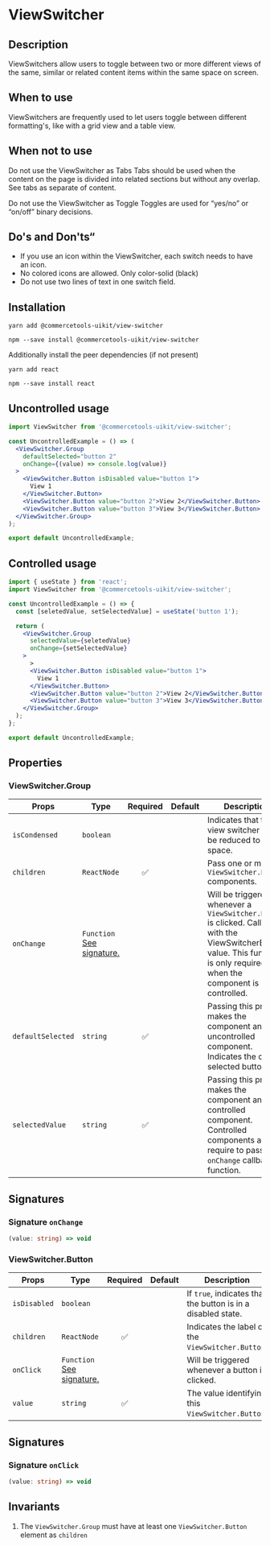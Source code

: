 # ViewSwitcher

## Description

ViewSwitchers allow users to toggle between two or more different views of the same, similar or related content items within the same space on screen.

## When to use

ViewSwitchers are frequently used to let users toggle between different formatting's, like with a grid view and a table view.

## When not to use

Do not use the ViewSwitcher as Tabs
Tabs should be used when the content on the page is divided into related sections but without any overlap.
See tabs as separate of content.

Do not use the ViewSwitcher as Toggle
Toggles are used for “yes/no” or “on/off” binary decisions.

## Do's and Don'ts“

- If you use an icon within the ViewSwitcher, each switch needs to have an icon.
- No colored icons are allowed. Only color-solid (black)
- Do not use two lines of text in one switch field.

## Installation

```
yarn add @commercetools-uikit/view-switcher
```

```
npm --save install @commercetools-uikit/view-switcher
```

Additionally install the peer dependencies (if not present)

```
yarn add react
```

```
npm --save install react
```

## Uncontrolled usage

```jsx
import ViewSwitcher from '@commercetools-uikit/view-switcher';

const UncontrolledExample = () => (
  <ViewSwitcher.Group
    defaultSelected="button 2"
    onChange={(value) => console.log(value)}
  >
    <ViewSwitcher.Button isDisabled value="button 1">
      View 1
    </ViewSwitcher.Button>
    <ViewSwitcher.Button value="button 2">View 2</ViewSwitcher.Button>
    <ViewSwitcher.Button value="button 3">View 3</ViewSwitcher.Button>
  </ViewSwitcher.Group>
);

export default UncontrolledExample;
```

## Controlled usage

```jsx
import { useState } from 'react';
import ViewSwitcher from '@commercetools-uikit/view-switcher';

const UncontrolledExample = () => {
  const [seletedValue, setSelectedValue] = useState('button 1');

  return (
    <ViewSwitcher.Group
      selectedValue={seletedValue}
      onChange={setSelectedValue}
    >
      >
      <ViewSwitcher.Button isDisabled value="button 1">
        View 1
      </ViewSwitcher.Button>
      <ViewSwitcher.Button value="button 2">View 2</ViewSwitcher.Button>
      <ViewSwitcher.Button value="button 3">View 3</ViewSwitcher.Button>
    </ViewSwitcher.Group>
  );
};

export default UncontrolledExample;
```

## Properties

### ViewSwitcher.Group

| Props             | Type                                                 | Required | Default | Description                                                                                                                                                               |
| ----------------- | ---------------------------------------------------- | :------: | ------- | ------------------------------------------------------------------------------------------------------------------------------------------------------------------------- |
| `isCondensed`     | `boolean`                                            |          |         | Indicates that the view switcher can be reduced to save space.                                                                                                            |
| `children`        | `ReactNode`                                          |    ✅    |         | Pass one or more `ViewSwitcher.Button` components.                                                                                                                        |
| `onChange`        | `Function`<br/>[See signature.](#signature-onChange) |          |         | Will be triggered whenever a `ViewSwitcher.Button` is clicked. Called with the ViewSwitcherButton value. This function is only required when the component is controlled. |
| `defaultSelected` | `string`                                             |    ✅    |         | Passing this prop makes the component an uncontrolled component. Indicates the default selected button.                                                                   |
| `selectedValue`   | `string`                                             |    ✅    |         | Passing this prop makes the component an controlled component. Controlled components also require to pass a `onChange` callback function.                                 |

## Signatures

### Signature `onChange`

```ts
(value: string) => void
```

### ViewSwitcher.Button

| Props        | Type                                                | Required | Default | Description                                                  |
| ------------ | --------------------------------------------------- | :------: | ------- | ------------------------------------------------------------ |
| `isDisabled` | `boolean`                                           |          |         | If `true`, indicates that the button is in a disabled state. |
| `children`   | `ReactNode`                                         |    ✅    |         | Indicates the label of the `ViewSwitcher.Button`.            |
| `onClick`    | `Function`<br/>[See signature.](#signature-onClick) |          |         | Will be triggered whenever a button is clicked.              |
| `value`      | `string`                                            |    ✅    |         | The value identifying this `ViewSwitcher.Button`.            |

## Signatures

### Signature `onClick`

```ts
(value: string) => void
```

## Invariants

1.  The `ViewSwitcher.Group` must have at least one `ViewSwitcher.Button` element as `children`
